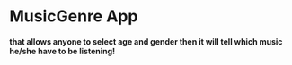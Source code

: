 # MusicGenre App
#### that allows anyone to select age and gender then it will tell  which music he/she have to be listening!
